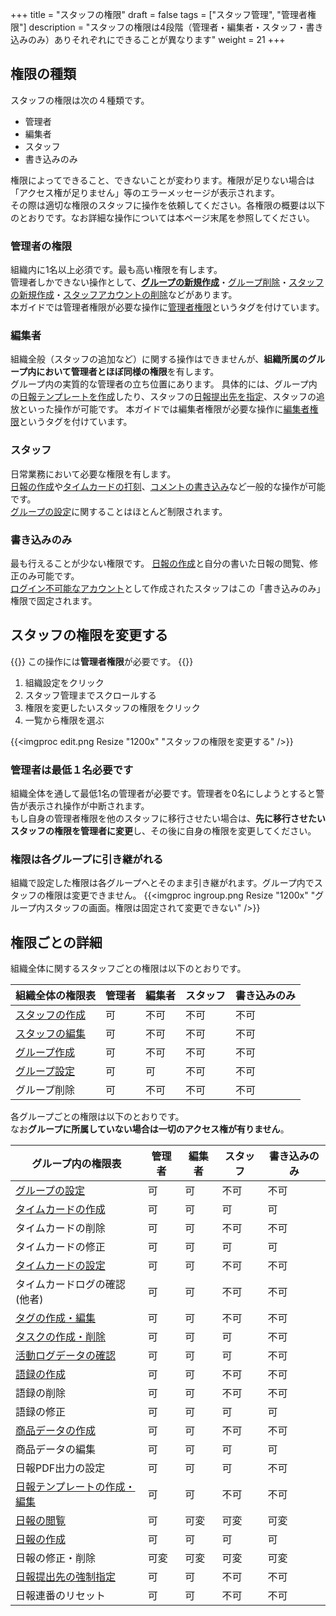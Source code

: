 +++
title = "スタッフの権限"
draft = false
tags = ["スタッフ管理", "管理者権限"]
description = "スタッフの権限は4段階（管理者・編集者・スタッフ・書き込みのみ）ありそれぞれにできることが異なります"
weight = 21
+++

## 権限の種類

スタッフの権限は次の４種類です。

- 管理者
- 編集者
- スタッフ
- 書き込みのみ

権限によってできること、できないことが変わります。権限が足りない場合は「アクセス権が足りません」等のエラーメッセージが表示されます。  
その際は適切な権限のスタッフに操作を依頼してください。各権限の概要は以下のとおりです。なお詳細な操作については本ページ末尾を参照してください。

### 管理者の権限

組織内に1名以上必須です。最も高い権限を有します。  
管理者しかできない操作として、[**グループの新規作成**](/org/groupsetting/make/)・[グループ削除](/remove/group/)・[スタッフの新規作成](/org/staff/make/)・[スタッフアカウントの削除](/remove/staff/)などがあります。  
本ガイドでは管理者権限が必要な操作に[管理者権限](/tags/管理者権限/)というタグを付けています。

### 編集者

組織全般（スタッフの追加など）に関する操作はできませんが、**組織所属のグループ内において管理者とほぼ同様の権限**を有します。  
グループ内の実質的な管理者の立ち位置にあります。
具体的には、グループ内の[日報テンプレートを作成](/org/groupsetting/template/make/)したり、スタッフの[日報提出先を指定](/org/groupsetting/dist/)、スタッフの追放といった操作が可能です。
本ガイドでは編集者権限が必要な操作に[編集者権限](/tags/編集者権限/)というタグを付けています。

### スタッフ

日常業務において必要な権限を有します。  
[日報の作成](/report/write/)や[タイムカードの打刻](/timecard/input/)、[コメントの書き込み](/report/read/comment/)など一般的な操作が可能です。  
[グループの設定](/org/groupsetting/)に関することはほとんど制限されます。

### 書き込みのみ

最も行えることが少ない権限です。
[日報の作成](/report/write/)と自分の書いた日報の閲覧、修正のみ可能です。  
[ログイン不可能なアカウント](http://localhost:1313/org/staff/make/#ログイン不可能なスタッフアカウントの作成)として作成されたスタッフはこの「書き込みのみ」権限で固定されます。

## スタッフの権限を変更する

{{<alice pos="right" icon="here">}}
この操作には**管理者権限**が必要です。
{{</alice>}}

1. 組織設定をクリック
1. スタッフ管理までスクロールする
1. 権限を変更したいスタッフの権限をクリック
1. 一覧から権限を選ぶ

{{<imgproc edit.png Resize "1200x" "スタッフの権限を変更する" />}}

### 管理者は最低１名必要です

組織全体を通して最低1名の管理者が必要です。管理者を0名にしようとすると警告が表示され操作が中断されます。  
もし自身の管理者権限を他のスタッフに移行させたい場合は、**先に移行させたいスタッフの権限を管理者に変更**し、その後に自身の権限を変更してください。

### 権限は各グループに引き継がれる

組織で設定した権限は各グループへとそのまま引き継がれます。グループ内でスタッフの権限は変更できません。
{{<imgproc ingroup.png Resize "1200x" "グループ内スタッフの画面。権限は固定されて変更できない" />}}

## 権限ごとの詳細

組織全体に関するスタッフごとの権限は以下のとおりです。

|組織全体の権限表|管理者|編集者|スタッフ|書き込みのみ|
|---|---|---|---|---|
|[スタッフの作成](/org/staff/make/)|可|不可|不可|不可|
|[スタッフの編集](/org/staff/manage/)|可|不可|不可|不可|
|[グループ作成](/org/groupsetting/make/)|可|不可|不可|不可|
|[グループ設定](/org/groupsetting/)|可|可|不可|不可|
|グループ削除|可|不可|不可|不可|

各グループごとの権限は以下のとおりです。  
なお**グループに所属していない場合は一切のアクセス権が有りません**。

|グループ内の権限表|管理者|編集者|スタッフ|書き込みのみ|
|---|---|---|---|---|
|[グループの設定](/org/groupsetting/)|可|可|不可|不可|
|[タイムカードの作成](/timecard/input/)|可|可|可|可|
|タイムカードの削除|可|可|不可|不可|
|タイムカードの修正|可|可|可|可|
|[タイムカードの設定](/timecard/setting/)|可|可|不可|不可|
|タイムカードログの確認(他者)|可|可|不可|不可|
|[タグの作成・編集](/org/groupsetting/tag/)|可|可|不可|不可|
|[タスクの作成・削除](/task/add/)|可|可|可|不可|
|[活動ログデータの確認](/org/groupsetting/log/)|可|可|可|不可|
|[語録の作成](/org/groupsetting/goroku/)|可|可|不可|不可|
|語録の削除|可|可|不可|不可|
|語録の修正|可|可|可|可|
|[商品データの作成](/org/groupsetting/point/)|可|可|不可|不可|
|商品データの編集|可|可|可|可|
|日報PDF出力の設定|可|可|可|不可|
|[日報テンプレートの作成・編集](/org/groupsetting/template/)|可|可|不可|不可|
|[日報の閲覧](/report/read/)|可|可変|可変|可変|
|[日報の作成](/report/write/)|可|可|可|可|
|日報の修正・削除|可変|可変|可変|可変|
|[日報提出先の強制指定](/org/groupsetting/dist/)|可|可|不可|不可|
|日報連番のリセット|可|可|不可|不可|
